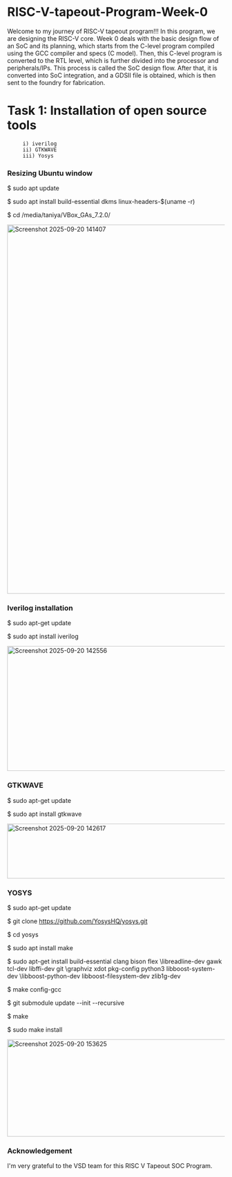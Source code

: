 # RISC-V-tapeout-Program-Week-0
Welcome to my journey of RISC-V tapeout program!!! 
In this program, we are designing the RISC-V core. Week 0 deals with the basic design flow of an SoC and its planning, which starts from the C-level program compiled using the GCC compiler and specs (C model). Then, this C-level program is converted to the RTL level, which is further divided into the processor and peripherals/IPs. This process is called the SoC design flow. After that, it is converted into SoC integration, and a GDSII file is obtained, which is then sent to the foundry for fabrication.
# Task 1: Installation of open source tools
         i) iverilog
		 ii) GTKWAVE
		 iii) Yosys
###  Resizing Ubuntu window 
$ sudo apt update

$ sudo apt install build-essential dkms linux-headers-$(uname -r)

$ cd /media/taniya/VBox_GAs_7.2.0/

<img width="1473" height="854" alt="Screenshot 2025-09-20 141407" src="https://github.com/user-attachments/assets/1a704440-9a12-4093-bb81-6c07cd595ca1" />


### Iverilog installation
$ sudo apt-get update

$ sudo apt install iverilog

<img width="785" height="289" alt="Screenshot 2025-09-20 142556" src="https://github.com/user-attachments/assets/9497deda-57ee-4753-8331-9c4b0a259183" />

### GTKWAVE
$ sudo apt-get update

$ sudo apt install gtkwave

<img width="786" height="127" alt="Screenshot 2025-09-20 142617" src="https://github.com/user-attachments/assets/46ba8bd0-35fd-4625-8908-5d01ef90b3c7" />

### YOSYS
$ sudo apt-get update

$ git clone https://github.com/YosysHQ/yosys.git

$ cd yosys

$ sudo apt install make    

$ sudo apt-get install build-essential clang bison flex \libreadline-dev gawk tcl-dev libffi-dev git \graphviz xdot pkg-config python3 libboost-system-dev \libboost-python-dev libboost-filesystem-dev zlib1g-dev

$ make config-gcc

$ git submodule update --init --recursive

$ make 

$ sudo make install

<img width="803" height="225" alt="Screenshot 2025-09-20 153625" src="https://github.com/user-attachments/assets/292cfaf8-bbda-4567-a7ea-ff87473417b8" />

### Acknowledgement
I'm very grateful to the VSD team for this RISC V Tapeout SOC Program.
